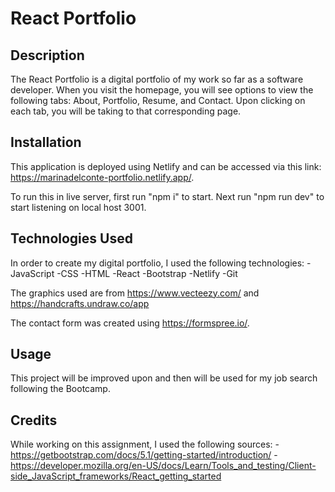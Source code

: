 # React Portfolio

## Description
The React Portfolio is a digital portfolio of my work so far as a software developer. When you visit the homepage, you will see options to view the following tabs: About, Portfolio, Resume, and Contact. Upon clicking on each tab, you will be taking to that corresponding page.  

## Installation
This application is deployed using Netlify and can be accessed via this link: https://marinadelconte-portfolio.netlify.app/.

To run this in live server, first run "npm i" to start. Next run "npm run dev" to start listening on local host 3001.

## Technologies Used
In order to create my digital portfolio, I used the following technologies:
-JavaScript
-CSS
-HTML
-React
-Bootstrap
-Netlify
-Git

The graphics used are from https://www.vecteezy.com/ and https://handcrafts.undraw.co/app

The contact form was created using https://formspree.io/. 

## Usage
This project will be improved upon and then will be used for my job search following the Bootcamp.


## Credits
While working on this assignment, I used the following sources:
-https://getbootstrap.com/docs/5.1/getting-started/introduction/
-https://developer.mozilla.org/en-US/docs/Learn/Tools_and_testing/Client-side_JavaScript_frameworks/React_getting_started





